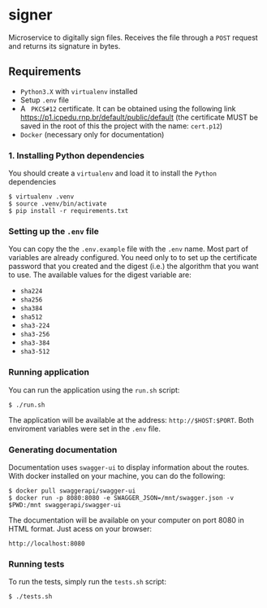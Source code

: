 # signer
Microservice to digitally sign files. Receives the file through a `POST` request and returns its signature in bytes.

## Requirements
 * `Python3.X` with `virtualenv` installed
 * Setup `.env` file
 * A ` PKCS#12` certificate.  It can be obtained using the following link https://p1.icpedu.rnp.br/default/public/default (the certificate MUST be saved in the root of this the project with the name: `cert.p12`)
 * `Docker` (necessary only for documentation)

### 1. Installing Python dependencies
You should create a `virtualenv` and load it to install the `Python` dependencies
```
$ virtualenv .venv
$ source .venv/bin/activate
$ pip install -r requirements.txt
```

### Setting up the `.env` file
You can copy the the `.env.example` file with the `.env` name. Most part of variables are already configured. You need only to to set up the certificate password that you created and the digest (i.e.) the algorithm that you want to use. The available values for the digest variable are:
 * `sha224`
 * `sha256`
 * `sha384`
 * `sha512`
 * `sha3-224`
 * `sha3-256`
 * `sha3-384`
 * `sha3-512`

### Running application
You can run the application using the `run.sh` script:
```
$ ./run.sh
```

The application will be available at the address: `http://$HOST:$PORT`. Both enviroment variables were set in the `.env` file.

### Generating documentation
Documentation uses `swagger-ui` to display information about the routes. With docker installed on your machine, you can do the following:
```
$ docker pull swaggerapi/swagger-ui
$ docker run -p 8080:8080 -e SWAGGER_JSON=/mnt/swagger.json -v $PWD:/mnt swaggerapi/swagger-ui
```

The documentation will be available on your computer on port 8080 in HTML format. Just acess on your browser:
```
http://localhost:8080
```

### Running tests
To run the tests, simply run the `tests.sh` script:
```
$ ./tests.sh
```
